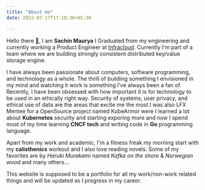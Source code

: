 ```yaml
---
title: "About me"
date: 2022-07-17T17:18:36+05:30

---
```

<!-- <img align="right" src="https://i.imgur.com/7jhLb3k.jpg" />

![profile](https://i.imgur.com/sachinprofile-uiG1gVo.jpg) -->
Hello there 👋, I am **Sachin Maurya** I Graduated from my engineering and currently working a Product Engineer at [Infracloud](https://www.infracloud.io/).
Currently I'm part of a team where we are building strongly consistent distributed key/value storage engine.

I have always been passionate about computers, software programming, and technology as a whole. The thrill of building something I envisioned in my mind and watching it work is something I’ve always been a fan of. Recently, I have been obsessed with how important it is for technology to be used in an ethically right way. Security of systems, user privacy, and ethical use of data are the areas that excite me the most.I was also LFX Mentee for a OpenSource project named KubeArmor were I learned a lot about 
**Kubernetes** security and starting exporing more and now I spend most of my time learning **CNCF tech**  and writing code in **Go** programming language.

Apart from my work and academic, I'm a fitness freak my morning start with my **calisthenics** workout and I also love reading novels. Some of my favorites are by *Haruki Murakami* named *Kafka on the shore* & *Norwegian wood* and many others...

This website is supposed to be a portfolio for all my work/non-work related things and will be updated as I progress in my career.
